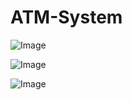 # ATM-System

![Image](https://github.com/user-attachments/assets/6af9f73a-8c52-4d77-8017-154364537c9a)

![Image](https://github.com/user-attachments/assets/5ffa81b6-b163-4ced-98ae-d3fdf42192b7)

![Image](https://github.com/user-attachments/assets/eb9954bc-b20d-4b61-ad25-de2c97a6234d)
